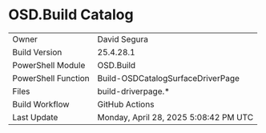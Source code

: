 ﻿# OSD.Build Catalog

| | |
|-|-|
| Owner | David Segura |
| Build Version | 25.4.28.1 |
| PowerShell Module | OSD.Build |
| PowerShell Function | Build-OSDCatalogSurfaceDriverPage |
| Files | build-driverpage.* |
| Build Workflow | GitHub Actions |
| Last Update | Monday, April 28, 2025 5:08:42 PM UTC |
